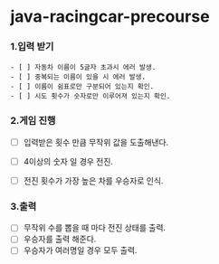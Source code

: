 # java-racingcar-precourse

### 1.입력 받기

	- [ ] 자동차 이름이 5글자 초과시 에러 발생.
	- [ ] 중복되는 이름이 있을 시 에러 발생.
	- [ ] 이름이 쉼표로만 구분되어 있는지 확인.
	- [ ] 시도 횟수가 숫자로만 이루어져 있는지 확인.



### 2.게임 진행

- [ ] 입력받은 횟수 만큼 무작위 값을 도출해낸다.
- [ ] 4이상의 숫자 일 경우 전진.
- [ ] 전진 횟수가 가장 높은 차를 우승자로 인식.



### 3.출력

- [ ] 무작위 수를 뽑을 때 마다 전진 상태를 출력.
- [ ] 우승자를 출력 해준다.
- [ ] 우승자가 여러명일 경우 모두 출력.
